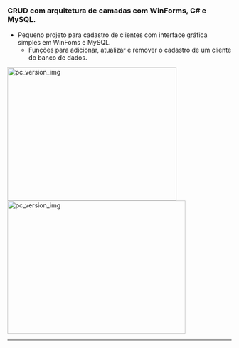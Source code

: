 ### CRUD com arquitetura de camadas com WinForms, C# e MySQL.

- Pequeno projeto para cadastro de clientes com interface gráfica simples em WinFoms e MySQL.
  - Funções para adicionar, atualizar e remover o cadastro de um cliente do banco de dados. 

<p>
  <img style="width: 380px; height: 300px;" src="https://i.imgur.com/HU9g7Sf.png" alt="pc_version_img">
  <img style="width: 400px; height: 300px;" src="https://i.imgur.com/qEp7PNp.gif" alt="pc_version_img">
</p>

<hr/>
